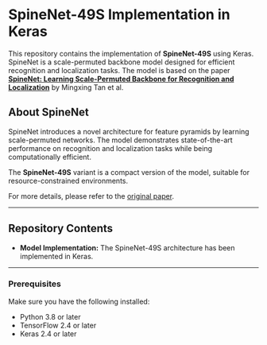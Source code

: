 # SpineNet-49S Implementation in Keras

This repository contains the implementation of **SpineNet-49S** using Keras. SpineNet is a scale-permuted backbone model designed for efficient recognition and localization tasks. The model is based on the paper **[SpineNet: Learning Scale-Permuted Backbone for Recognition and Localization](https://arxiv.org/abs/1912.05027)** by Mingxing Tan et al.

## About SpineNet

SpineNet introduces a novel architecture for feature pyramids by learning scale-permuted networks. The model demonstrates state-of-the-art performance on recognition and localization tasks while being computationally efficient.

The **SpineNet-49S** variant is a compact version of the model, suitable for resource-constrained environments.

For more details, please refer to the [original paper](https://arxiv.org/abs/1912.05027).

---

## Repository Contents

- **Model Implementation:** The SpineNet-49S architecture has been implemented in Keras.

---
### Prerequisites

Make sure you have the following installed:
- Python 3.8 or later
- TensorFlow 2.4 or later
- Keras 2.4 or later



